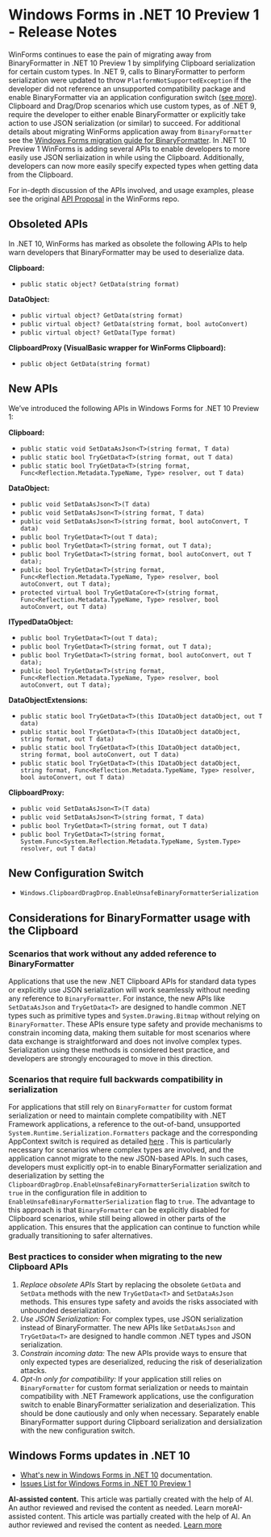 # Windows Forms in .NET 10 Preview 1 - Release Notes

WinForms continues to ease the pain of migrating away from BinaryFormatter in .NET 10 Preview 1 by simplifying Clipboard serialization for certain custom types. In .NET 9, calls to BinaryFormatter to perform serialization were updated to throw `PlatformNotSupportedException` if the developer did not reference an unsupported compatibility package and enable BinaryFormatter via an application configuration switch ([see more](https://learn.microsoft.com/dotnet/standard/serialization/binaryformatter-migration-guide/compatibility-package)). Clipboard and Drag/Drop scenarios which use custom types, as of .NET 9, require the developer to either enable BinaryFormatter or explicitly take action to use JSON serialization (or similar) to succeed. For additional details about migrating WinForms application away from `BinaryFormatter` see the [Windows Forms migration guide for BinaryFormatter](https://learn.microsoft.com/dotnet/standard/serialization/binaryformatter-migration-guide/winforms-applications). In .NET 10 Preview 1 WinForms is adding several APIs to enable developers to more easily use JSON serliaization in while using the Clipboard. Additionally, developers can now more easily specify expected types when getting data from the Clipboard.

For in-depth discussion of the APIs involved, and usage examples, please see the original [API Proposal](https://github.com/dotnet/winforms/issues/12362) in the WinForms repo.

## Obsoleted APIs

In .NET 10, WinForms has marked as obsolete the following APIs to help warn developers that BinaryFormatter may be used to deserialize data.

**Clipboard:**

- `public static object? GetData(string format)`

**DataObject:**

- `public virtual object? GetData(string format)`
- `public virtual object? GetData(string format, bool autoConvert)`
- `public virtual object? GetData(Type format)`

**ClipboardProxy (VisualBasic wrapper for WinForms Clipboard):**

- `public object GetData(string format)`

## New APIs

We’ve introduced the following APIs in Windows Forms for .NET 10 Preview 1:

**Clipboard:**

- `public static void SetDataAsJson<T>(string format, T data)`
- `public static bool TryGetData<T>(string format, out T data)`
- `public static bool TryGetData<T>(string format, Func<Reflection.Metadata.TypeName, Type> resolver, out T data)`

**DataObject:**

- `public void SetDataAsJson<T>(T data)`
- `public void SetDataAsJson<T>(string format, T data)`
- `public void SetDataAsJson<T>(string format, bool autoConvert, T data)`
- `public bool TryGetData<T>(out T data);`
- `public bool TryGetData<T>(string format, out T data);`
- `public bool TryGetData<T>(string format, bool autoConvert, out T data);`
- `public bool TryGetData<T>(string format, Func<Reflection.Metadata.TypeName, Type> resolver, bool autoConvert, out T data);`
- `protected virtual bool TryGetDataCore<T>(string format, Func<Reflection.Metadata.TypeName, Type> resolver, bool autoConvert, out T data)`

**ITypedDataObject:**

- `public bool TryGetData<T>(out T data);`
- `public bool TryGetData<T>(string format, out T data);`
- `public bool TryGetData<T>(string format, bool autoConvert, out T data);`
- `public bool TryGetData<T>(string format, Func<Reflection.Metadata.TypeName, Type> resolver, bool autoConvert, out T data);`

**DataObjectExtensions:**

- `public static bool TryGetData<T>(this IDataObject dataObject, out T data)`
- `public static bool TryGetData<T>(this IDataObject dataObject, string format, out T data)`
- `public static bool TryGetData<T>(this IDataObject dataObject, string format, bool autoConvert, out T data)`
- `public static bool TryGetData<T>(this IDataObject dataObject, string format, Func<Reflection.Metadata.TypeName, Type> resolver, bool autoConvert, out T data)`

**ClipboardProxy:**

- `public void SetDataAsJson<T>(T data)`
- `public void SetDataAsJson<T>(string format, T data)`
- `public bool TryGetData<T>(string format, out T data)`
- `public bool TryGetData<T>(string format, System.Func<System.Reflection.Metadata.TypeName, System.Type> resolver, out T data)`

## New Configuration Switch

- `Windows.ClipboardDragDrop.EnableUnsafeBinaryFormatterSerialization`

## Considerations for BinaryFormatter usage with the Clipboard

### Scenarios that work without any added reference to BinaryFormatter

Applications that use the new .NET Clipboard APIs for standard data types or explicitly use JSON serialization will work seamlessly without needing any reference to `BinaryFormatter`. For instance, the new APIs like `SetDataAsJson` and `TryGetData<T>` are designed to handle common .NET types such as primitive types and `System.Drawing.Bitmap` without relying on `BinaryFormatter`. These APIs ensure type safety and provide mechanisms to constrain incoming data, making them suitable for most scenarios where data exchange is straightforward and does not involve complex types. Serialization using these methods is considered best practice, and developers are strongly encouraged to move in this direction.

### Scenarios that require full backwards compatibility in serialization

For applications that still rely on `BinaryFormatter` for custom format serialization or need to maintain complete compatibility with .NET Framework applications, a reference to the out-of-band, unsupported `System.Runtime.Serialization.Formatters` package and the corresponding AppContext switch is required as detailed [here](https://learn.microsoft.com/en-us/dotnet/standard/serialization/binaryformatter-migration-guide/compatibility-package) . This is particularly necessary for scenarios where complex types are involved, and the application cannot migrate to the new JSON-based APIs. In such cases, developers must explicitly opt-in to enable BinaryFormatter serialization and deserialization by setting the `ClipboardDragDrop.EnableUnsafeBinaryFormatterSerialization` switch to `true` in the configuration file in addition to `EnableUnsafeBinaryFormatterSerialization` flag to `true`. The advantage to this approach is that `BinaryFormatter` can be explicitly disabled for Clipboard scenarios, while still being allowed in other parts of the application. This ensures that the application can continue to function while gradually transitioning to safer alternatives.

### Best practices to consider when migrating to the new Clipboard APIs

1. *Replace obsolete APIs*  Start by replacing the obsolete `GetData` and `SetData` methods with the new `TryGetData<T>` and `SetDataAsJson` methods. This ensures type safety and avoids the risks associated with unbounded deserialization.
1. *Use JSON Serialization:* For complex types, use JSON serialization instead of BinaryFormatter. The new APIs like `SetDataAsJson` and `TryGetData<T>` are designed to handle common .NET types and JSON serialization.
1. *Constrain incoming data:* The new APIs provide ways to ensure that only expected types are deserialized, reducing the risk of deserialization attacks.
1. *Opt-In only for compatibility:* If your application still relies on `BinaryFormatter` for custom format serialization or needs to maintain compatibility with .NET Framework applications, use the configuration switch to enable BinaryFormatter serialization and deserialization. This should be done cautiously and only when necessary. Separately enable BinaryFormatter support during Clipboard serialization and dersialization with the new configuration switch.

## Windows Forms updates in .NET 10

- [What's new in Windows Forms in .NET 10](https://learn.microsoft.com/dotnet/desktop/winforms/whats-new/net100) documentation.
- [Issues List for Windows Forms in .NET 10 Preview 1](https://github.com/dotnet/winforms/issues?q=is%3Aissue%20milestone%3A%2210.0%20Preview1%22%20)

**AI-assisted content.** This article was partially created with the help of AI. An author reviewed and revised the content as needed. Learn moreAI-assisted content. This article was partially created with the help of AI. An author reviewed and revised the content as needed. [Learn more](https://devblogs.microsoft.com/principles-for-ai-generated-content/)
